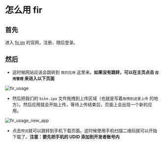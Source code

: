 # 怎么用 fir

## 首先

进入 [fir.im](https://fir.im/) 的官网，注册，随后登录。

## 然后

* 这时候网站应该会跳转到 `我的应用` 这里来。**如果没有跳转，可以在主页点击 `应用管理` 来进入以下页面** 

![fir_usage](https://raw.githubusercontent.com/xiongyitian/draft/master/fir_usage.png)

* 然后把我们的 `bike.ipa` 文件拖拽到上传区域（也就是写着`拖拽到这里上传` 的地方）。然后应用就会开始上传，等待上传结束后，页面上会出现一个新的应用。

![fir_usage_new_app](https://raw.githubusercontent.com/xiongyitian/draft/master/fir_usage_new_app.png)

* 点击`预览`就可以跳转到手机下载页面。这时候使用手机扫描二维码就可以开始下载了。**注意：要先把手机的 UDID 添加到开发者账号内**